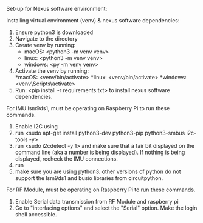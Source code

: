 Set-up for Nexus software environment:

Installing virtual environment (venv) & nexus software dependencies:

1. Ensure python3 is downloaded
2. Navigate to the <software> directory
3. Create venv by running:  
   * macOS: <python3 -m venv venv>
   * linux: <python3 -m venv venv>
   * windows: <py -m venv venv>
4. Activate the venv by running:  
   *macOS: <venv/bin/activate>
   *linux: <venv/bin/activate>
   *windows: <venv\Scripts\activate>
5. Run: <pip install -r requirements.txt> to install nexus software dependencies.

For IMU lsm9ds1, must be operating on Raspberry Pi to run these commands.

1. Enable I2C using <sudo raspi-config>
2. run <sudo apt-get install python3-dev python3-pip python3-smbus i2c-tools -y>
3. run <sudo i2cdetect -y 1> and make sure that a fair bit displayed on the command line
   (aka a number is being displayed). If nothing is being displayed, recheck the IMU connections.
4. run <sudo pip3 install adafruit-circuitpython-LSM9DS1>
5. make sure you are using python3. other versions of python do not support the lsm9ds1 and busio libraries from
   circuitpython.

For RF Module, must be operating on Raspberry Pi to run these commands.

1. Enable Serial data transmission from RF Module and raspberry pi
   <sudo raspi-config>
2. Go to "interfacing options" and select the "Serial" option. Make the login shell accessible. 
